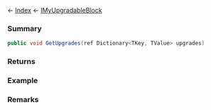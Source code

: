 ← [Index](Api-Index) ← [IMyUpgradableBlock](Sandbox.ModAPI.Ingame.IMyUpgradableBlock)

### Summary

```csharp
public void GetUpgrades(ref Dictionary<TKey, TValue> upgrades)
```

### Returns

### Example

### Remarks

